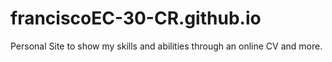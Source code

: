 # franciscoEC-30-CR.github.io
Personal Site to show my skills and abilities through an online CV and more.
